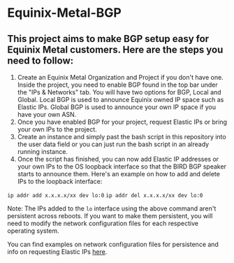 # Equinix-Metal-BGP

## This project aims to make BGP setup easy for Equinix Metal customers. Here are the steps you need to follow:

1. Create an Equinix Metal Organization and Project if you don't have one. Inside the project, you need to enable BGP found in the top bar under the "IPs & Networks" tab. You will have two options for BGP, Local and Global. Local BGP is used to announce Equinix owned IP space such as Elastic IPs. Global BGP is used to announce your own IP space if you have your own ASN.
2. Once you have enabled BGP for your project, request Elastic IPs or bring your own IPs to the project.
3. Create an instance and simply past the bash script in this repository into the user data field or you can just run the bash script in an already running instance.
4. Once the script has finished, you can now add Elastic IP addresses or your own IPs to the OS loopback interface so that the BIRD BGP speaker starts to announce them. Here's an example on how to add and delete IPs to the loopback interface:

`ip addr add x.x.x.x/xx dev lo:0`
`ip addr del x.x.x.x/xx dev lo:0`

Note: The IPs added to the `lo` interface using the above command aren't persistent across reboots. If you want to make them persistent, you will need to modify the network configuration files for each respective operating system.

You can find examples on network configuration files for persistence and info on requesting Elastic IPs [here](https://metal.equinix.com/developers/docs/networking/elastic-ips/).
